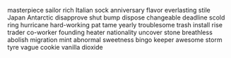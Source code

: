 masterpiece
sailor
rich
Italian
sock
anniversary
flavor
everlasting
stile
Japan
Antarctic
disapprove
shut
bump
dispose
changeable
deadline
scold
ring
hurricane
hard-working
pat
tame
yearly
troublesome
trash
install
rise
trader
co-worker
founding
heater
nationality
uncover
stone
breathless
abolish
migration
mint
abnormal
sweetness
bingo
keeper
awesome
storm
tyre
vague
cookie
vanilla
dioxide